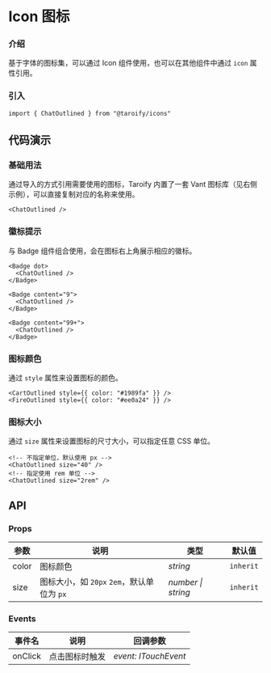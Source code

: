 # Icon 图标

### 介绍

基于字体的图标集，可以通过 Icon 组件使用，也可以在其他组件中通过 `icon` 属性引用。

### 引入

```tsx
import { ChatOutlined } from "@taroify/icons"
```

## 代码演示

### 基础用法

通过导入的方式引用需要使用的图标，Taroify 内置了一套 Vant 图标库（见右侧示例），可以直接复制对应的名称来使用。

```tsx
<ChatOutlined />
```

### 徽标提示

与 Badge 组件组合使用，会在图标右上角展示相应的徽标。

```tsx
<Badge dot>
  <ChatOutlined />
</Badge>

<Badge content="9">
  <ChatOutlined />
</Badge>

<Badge content="99+">
  <ChatOutlined />
</Badge>
```

### 图标颜色

通过 `style` 属性来设置图标的颜色。

```tsx
<CartOutlined style={{ color: "#1989fa" }} />
<FireOutlined style={{ color: "#ee0a24" }} />
```

### 图标大小

通过 `size` 属性来设置图标的尺寸大小，可以指定任意 CSS 单位。

```tsx
<!-- 不指定单位，默认使用 px -->
<ChatOutlined size="40" />
<!-- 指定使用 rem 单位 -->
<ChatOutlined size="2rem" />
```

## API

### Props

| 参数 | 说明 | 类型 | 默认值 |
| --- | --- | --- | --- |
| color | 图标颜色 | _string_ | `inherit` |
| size | 图标大小，如 `20px` `2em`，默认单位为 `px` | _number \| string_ | `inherit` |

### Events

| 事件名 | 说明           | 回调参数            |
| ------ | -------------- | ------------------- |
| onClick  | 点击图标时触发 | _event: ITouchEvent_ |
